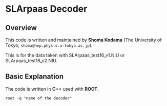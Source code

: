 # SLArpaas Decoder

## Overview

This code is written and maintained by **Shoma Kodama** (The University of Tokyo; `shoma@hep.phys.s.u-tokyo.ac.jp`).

This is for the data taken with SLArpaas_test16_v1.NIU or SLArpaas_test16_v2.NIU.








## Basic Explanation

The code is written in **C++** used with **ROOT**.

`root -q "name of the decoder"`




